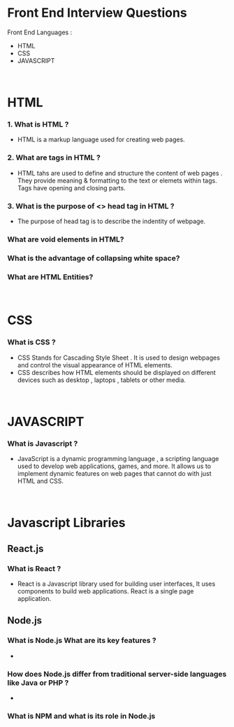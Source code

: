 # Front End Interview Questions

Front End Languages :
- HTML
- CSS 
- JAVASCRIPT

<br>

# HTML 

### 1. What is HTML ?
- HTML is a markup language used for creating web pages. 

### 2. What are tags in HTML ?
- HTML tahs are used to define and structure the content of web pages . They provide meaning & formatting to the text or elemets within tags. Tags have opening and closing parts.

### 3. What is the purpose of <> head tag in HTML ?
- The purpose of head tag is to describe the indentity of webpage.

### What are void elements in HTML?
### What is the advantage of collapsing white space?
### What are HTML Entities?
<br>

# CSS 

### What is CSS ?
- CSS Stands for Cascading Style Sheet . It is used to design webpages and control the visual appearance of HTML elements. <br>
- CSS describes how HTML elements should be displayed on different devices such as desktop , laptops , tablets or other media.

<br>

# JAVASCRIPT

### What is Javascript ?
- JavaScript is a dynamic programming language , a scripting language used to develop web applications, games, and more. It allows us to implement dynamic features on web pages that cannot do with just HTML and CSS.

<br>

# Javascript Libraries

## React.js

### What is React ?
- React is a Javascript library used for building user interfaces, It uses components to build web applications. React is a single page application.

## Node.js

### What is Node.js What are its key features ?
-
### How does Node.js differ from traditional server-side languages like Java or PHP ?
-
### What is NPM and what is its role in Node.js


